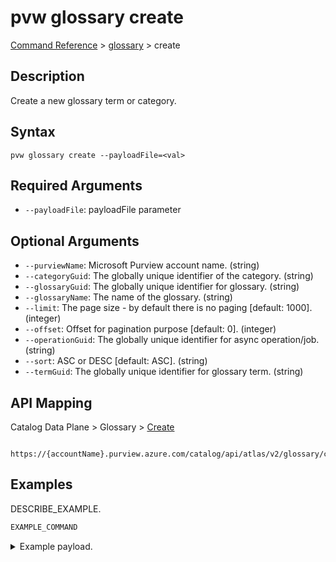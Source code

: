 # pvw glossary create
[Command Reference](../../../README.md#command-reference) > [glossary](./main.md) > create

## Description
Create a new glossary term or category.

## Syntax
```
pvw glossary create --payloadFile=<val>
```

## Required Arguments
- `--payloadFile`: payloadFile parameter

## Optional Arguments
- `--purviewName`: Microsoft Purview account name. (string)
- `--categoryGuid`: The globally unique identifier of the category. (string)
- `--glossaryGuid`: The globally unique identifier for glossary. (string)
- `--glossaryName`: The name of the glossary. (string)
- `--limit`: The page size - by default there is no paging [default: 1000]. (integer)
- `--offset`: Offset for pagination purpose [default: 0]. (integer)
- `--operationGuid`: The globally unique identifier for async operation/job. (string)
- `--sort`: ASC or DESC [default: ASC]. (string)
- `--termGuid`: The globally unique identifier for glossary term. (string)

## API Mapping
Catalog Data Plane > Glossary > [Create]()
```
 https://{accountName}.purview.azure.com/catalog/api/atlas/v2/glossary/create
```

## Examples
DESCRIBE_EXAMPLE.
```powershell
EXAMPLE_COMMAND
```
<details><summary>Example payload.</summary>
<p>

```json
PASTE_JSON_HERE
```
</p>
</details>